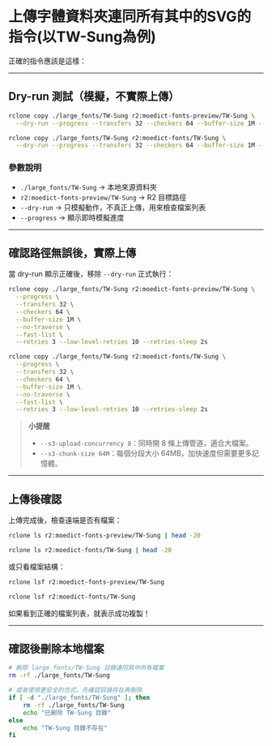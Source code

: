 # 上傳字體資料夾連同所有其中的SVG的指令(以TW-Sung為例)

正確的指令應該是這樣：

---

## **Dry-run 測試（模擬，不實際上傳）**

```bash
rclone copy ./large_fonts/TW-Sung r2:moedict-fonts-preview/TW-Sung \
  --dry-run --progress --transfers 32 --checkers 64 --buffer-size 1M --no-traverse --fast-list
```

```bash
rclone copy ./large_fonts/TW-Sung r2:moedict-fonts/TW-Sung \
  --dry-run --progress --transfers 32 --checkers 64 --buffer-size 1M --no-traverse --fast-list
```

### **參數說明**

* `./large_fonts/TW-Sung` → 本地來源資料夾
* `r2:moedict-fonts-preview/TW-Sung` → R2 目標路徑
* `--dry-run` → 只模擬動作，不真正上傳，用來檢查檔案列表
* `--progress` → 顯示即時模擬進度

---

## **確認路徑無誤後，實際上傳**

當 dry-run 顯示正確後，移除 `--dry-run` 正式執行：

```bash
rclone copy ./large_fonts/TW-Sung r2:moedict-fonts-preview/TW-Sung \
  --progress \
  --transfers 32 \
  --checkers 64 \
  --buffer-size 1M \
  --no-traverse \
  --fast-list \
  --retries 3 --low-level-retries 10 --retries-sleep 2s
```

```bash
rclone copy ./large_fonts/TW-Sung r2:moedict-fonts/TW-Sung \
  --progress \
  --transfers 32 \
  --checkers 64 \
  --buffer-size 1M \
  --no-traverse \
  --fast-list \
  --retries 3 --low-level-retries 10 --retries-sleep 2s
```

> **小提醒**
>
> * `--s3-upload-concurrency 8`：同時開 8 條上傳管道，適合大檔案。
> * `--s3-chunk-size 64M`：每個分段大小 64MB，加快速度但需要更多記憶體。

---

## **上傳後確認**

上傳完成後，檢查遠端是否有檔案：

```bash
rclone ls r2:moedict-fonts-preview/TW-Sung | head -20
```


```bash
rclone ls r2:moedict-fonts/TW-Sung | head -20
```

或只看檔案結構：

```bash
rclone lsf r2:moedict-fonts-preview/TW-Sung
```


```bash
rclone lsf r2:moedict-fonts/TW-Sung
```

如果看到正確的檔案列表，就表示成功複製！


---

## **確認後刪除本地檔案**

```bash
# 刪除 large_fonts/TW-Sung 目錄連同其中所有檔案
rm -rf ./large_fonts/TW-Sung

# 或者使用更安全的方式，先確認目錄存在再刪除
if [ -d "./large_fonts/TW-Sung" ]; then
    rm -rf ./large_fonts/TW-Sung
    echo "已刪除 TW-Sung 目錄"
else
    echo "TW-Sung 目錄不存在"
fi
```
